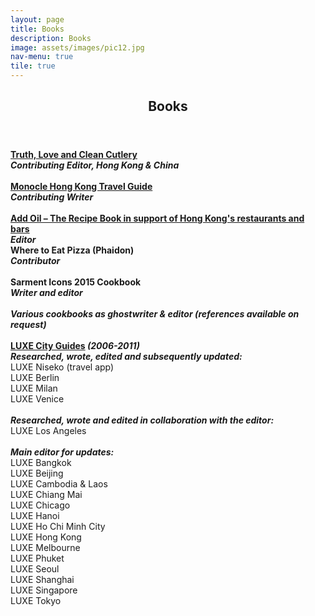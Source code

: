 ```yaml
---
layout: page
title: Books
description: Books
image: assets/images/pic12.jpg
nav-menu: true
tile: true
---
```


<!-- Main -->
<div id="main">

<!-- One -->
<section id="one">
	<div class="inner">
		<header class="major">
			<h2>Books</h2>
			</header>
		<p><b><a href="https://truthloveandcleancutlery.com/" target="_blank">Truth, Love and Clean Cutlery</a></b><br />
<b><i>Contributing Editor, Hong Kong & China</i></b><br />
<br />
<b><a href="https://monocle.com/shop/books-and-music/travel-guides/the-monocle-travel-guide-hong-kong/" target="_blank">Monocle Hong Kong Travel Guide</a></b><br />
<b><i>Contributing Writer</i></b><br />
<br />
<b><a href="https://hk.asiatatler.com/dining/add-oil-the-recipe-book-hong-kong" target="_blank">Add Oil – The Recipe Book in support of Hong Kong's restaurants and bars</a></b><br />
<b><i>Editor</i></b><br />
<b>Where to Eat Pizza (Phaidon)</b><br />
<b><i>Contributor</i></b><br />
<br />
<b>Sarment Icons 2015 Cookbook</b><br />
<b><i>Writer and editor</i></b><br />
<b><i><br /></i></b>
<b><i>Various cookbooks as ghostwriter &amp; editor (references available on request)</i></b><br />
<b><i><br /></i></b>
<b><a href="http://www.luxecityguides.com/" target="_blank">LUXE City Guides</a></b><i><b>&nbsp;(2006-2011)</b></i><br />
<i><b>Researched, wrote, edited and subsequently updated:</b></i><br />
LUXE Niseko (travel app)<br />
LUXE Berlin<br />
LUXE Milan<br />
LUXE Venice<br />
<br />
<i><b>
Researched, wrote and edited in collaboration with the editor:</b></i><br />
LUXE Los Angeles<br />
<br />
<i><b>
Main editor for updates:</b></i><br />
LUXE Bangkok<br />
LUXE Beijing<br />
LUXE Cambodia &amp; Laos<br />
LUXE Chiang Mai<br />
LUXE Chicago<br />
LUXE Hanoi<br />
LUXE Ho Chi Minh City<br />
LUXE Hong Kong<br />
LUXE Melbourne<br />
LUXE Phuket<br />
LUXE Seoul<br />
LUXE Shanghai<br />
LUXE Singapore<br />
LUXE Tokyo</p>
	</div>
</section>


</div>
